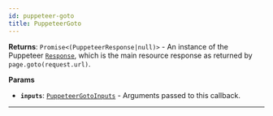 ```yaml
---
id: puppeteer-goto
title: PuppeteerGoto
---
```


<a name="puppeteergoto"></a>

**Returns**: `Promise<(PuppeteerResponse|null)>` - An instance of the Puppeteer
[`Response`](https://pptr.dev/#?product=Puppeteer&show=api-class-response), which is the main resource response as returned by
`page.goto(request.url)`.

**Params**

-   **`inputs`**: [`PuppeteerGotoInputs`](/docs/typedefs/puppeteer-goto-inputs) - Arguments passed to this callback.

---
